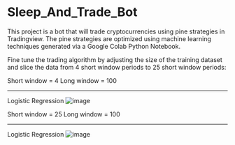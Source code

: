 # Sleep_And_Trade_Bot
This project is a bot that will trade cryptocurrencies using pine strategies in Tradingview. The pine strategies are optimized using machine learning techniques generated via a Google Colab Python Notebook.

Fine tune the trading algorithm by adjusting the size of the training dataset and slice the data from 4 short window periods to 25 short window periods:


Short window = 4
Long window = 100
______________________________________________________________________
Logistic Regression 
![image](https://user-images.githubusercontent.com/35645038/165048148-5fb911d3-d0a2-4906-b363-50456b47c972.png)


Short window = 25
Long window = 100
______________________________________________________________________
Logistic Regression 
![image](https://user-images.githubusercontent.com/35645038/165048247-e4fcf769-6ae2-423a-91eb-200db19b5a92.png)

